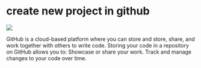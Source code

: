<html>
    <body>
        <h1>
        create new project in github
        </h1>
        <img src="D:\download.jpg"/>
     <p>GitHub is a cloud-based platform where you can store 
         and store, share, and work together with others to write code. Storing your code in a repository
          on GitHub allows you to: Showcase or share your work. Track and manage changes to your code over time.
     </p>
   </body>
</html>
